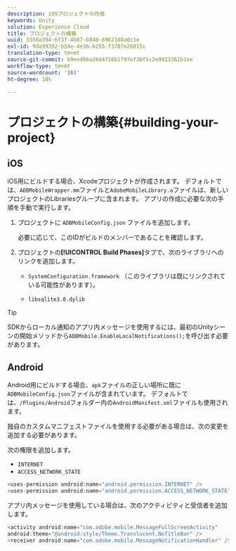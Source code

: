 ```yaml
---
description: iOSプロジェクトの作成
keywords: Unity
solution: Experience Cloud
title: プロジェクトの構築
uuid: 5550a394-6f3f-4b87-b840-89621d8a0c1e
exl-id: 9da99392-b34e-4e36-b255-f3787e26015c
translation-type: tm+mt
source-git-commit: b9ee49ba26d4726b1f97ef36f5c2e9923361b1ee
workflow-type: tm+mt
source-wordcount: '161'
ht-degree: 18%

---
```


# プロジェクトの構築{#building-your-project}

## iOS

iOS用にビルドする場合、Xcodeプロジェクトが作成されます。 デフォルトでは、`ADBMobileWrapper.mm`ファイルと`AdobeMobileLibrary.a`ファイルは、新しいプロジェクトのLibrariesグループに含まれます。 アプリの作成に必要な次の手順を手動で実行します。

1. プロジェクトに `ADBMobileConfig.json` ファイルを追加します。

   必要に応じて、このIDがビルドのメンバーであることを確認します。

1. プロジェクトの&#x200B;**[!UICONTROL Build Phases]**&#x200B;タブで、次のライブラリへのリンクを追加します。

   * `SystemConfiguration.framework`
（このライブラリは既にリンクされている可能性があります）。

   * `libsqlite3.0.dylib`

>[!TIP]
>
>SDKからローカル通知のアプリ内メッセージを使用するには、最初のUnityシーンの開始メソッドから`ADBMobile.EnableLocalNotifications();`を呼び出す必要があります。

## Android

Android用にビルドする場合、`apk`ファイルの正しい場所に既に`ADBMobileConfig.json`ファイルが含まれています。 デフォルトでは、`/Plugins/Android`フォルダー内の`AndroidManifest.xml`ファイルも使用されます。

独自のカスタムマニフェストファイルを使用する必要がある場合は、次の変更を追加する必要があります。

次の権限を追加します。

* `INTERNET`
* `ACCESS_NETWORK_STATE`

```java
<uses-permission android:name="android.permission.INTERNET" />
<uses-permission android:name="android.permission.ACCESS_NETWORK_STATE" />
```

アプリ内メッセージを使用している場合は、次のアクティビティと受信者を追加します。

```java
<activity android:name="com.adobe.mobile.MessageFullScreenActivity"  
android:theme="@android:style/Theme.Translucent.NoTitleBar" />
<receiver android:name="com.adobe.mobile.MessageNotificationHandler" />
```

